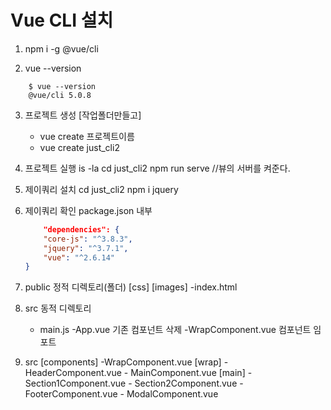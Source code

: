 # Vue CLI 설치

1. npm i -g @vue/cli

2. vue --version
```
    $ vue --version
    @vue/cli 5.0.8
```

3. 프로젝트 생성
    [작업폴더만들고]
    - vue create 프로젝트이름
    - vue create just_cli2

4. 프로젝트 실행
    is -la
    cd just_cli2 
    npm run serve //뷰의 서버를 켜준다.

5. 제이쿼리 설치
    cd just_cli2 
    npm i jquery

6. 제이쿼리 확인
    package.json 내부
    ```json
        "dependencies": {
        "core-js": "^3.8.3",
        "jquery": "^3.7.1",
        "vue": "^2.6.14"
    }
    ```
7. public 정적 디렉토리(폴더)
    [css]
    [images]
    -index.html
    <head>
        <title>JUST쇼핑몰</title>
        <link rel="stylesheet" href="./css/style.css">
    </head>

8. src 동적 디렉토리 
    - main.js
        -App.vue 기존 컴포넌트 삭제
        -WrapComponent.vue 컴포넌트 임포트

9. src
    [components] 
        -WrapComponent.vue
        [wrap]
        - HeaderComponent.vue
        - MainComponent.vue
          [main]
            - Section1Component.vue
            - Section2Component.vue
        - FooterComponent.vue
        - ModalComponent.vue

